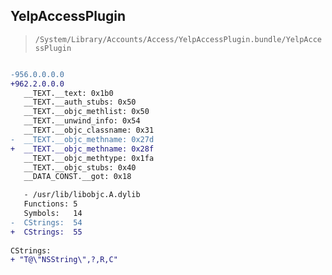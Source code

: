 ## YelpAccessPlugin

> `/System/Library/Accounts/Access/YelpAccessPlugin.bundle/YelpAccessPlugin`

```diff

-956.0.0.0.0
+962.2.0.0.0
   __TEXT.__text: 0x1b0
   __TEXT.__auth_stubs: 0x50
   __TEXT.__objc_methlist: 0x50
   __TEXT.__unwind_info: 0x54
   __TEXT.__objc_classname: 0x31
-  __TEXT.__objc_methname: 0x27d
+  __TEXT.__objc_methname: 0x28f
   __TEXT.__objc_methtype: 0x1fa
   __TEXT.__objc_stubs: 0x40
   __DATA_CONST.__got: 0x18

   - /usr/lib/libobjc.A.dylib
   Functions: 5
   Symbols:   14
-  CStrings:  54
+  CStrings:  55
 
CStrings:
+ "T@\"NSString\",?,R,C"

```
